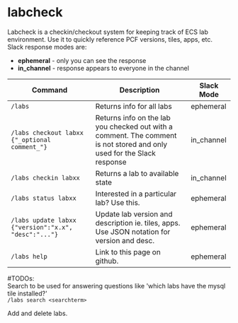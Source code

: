# labcheck

Labcheck is a checkin/checkout system for keeping track of ECS lab environment.  Use it to quickly reference PCF versions, tiles, apps, etc.  <br>
Slack response modes are:
   * **ephemeral** - only you can see the response
   * **in_channel** - response appears to everyone in the channel

| Command | Description | Slack Mode |
|---|---|---|
|`/labs`| Returns info for all labs | ephemeral |
|`/labs checkout labxx {"_optional comment_"}`|Returns info on the lab you checked out with a comment.  The comment is not stored and only used for the Slack response | in_channel |
|`/labs checkin labxx`| Returns a lab to available state | in_channel |
|`/labs status labxx`|  Interested in a particular lab?  Use this.|ephemeral|
|`/labs update labxx {"version":"x.x", "desc":"..."}`|  Update lab version and description ie. tiles, apps.  Use JSON notation for version and desc.|ephemeral|
|`/labs help`| Link to this page on github.| ephemeral |

#TODOs: <br>
 Search to be used for answering questions like 'which labs have the mysql tile installed?' <br>
`/labs search <searchterm>`

Add and delete labs.
